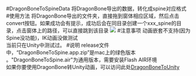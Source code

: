 #DragonBoneToSpineData
将DragonBone导出的数据，转化成spine对应格式
#使用方法
将DragonBone导出的文件夹，直接拖到窗体相应区域，然后点击convert按钮。如果成功会有提示，成功后会在同目录创建一个xxx_spine的目录，点击窗体上的路径，可以直接跳到该目录
![](http://git.oschina.net/uploads/images/2016/0828/210846_550b085d_12360.jpeg "")
#注意事项
动画嵌套不支持(因为Spine没功能)，IK动画没做测试<br/>
当前只在Unity中测试过。
#说明
release文件中，“DragonBoneToSpine.app.zip”是mac上的绿色版本 。"DragonBoneToSpine.air"为通用版本，需要安装Flash AIR环境<br/>
如果你要使用DragonBone转Unity动画，可以访问此处[DragonBoneToUnity](http://git.oschina.net/bingheliefeng/DragonBone_Unity)